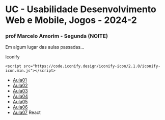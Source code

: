 # UC - Usabilidade Desenvolvimento Web e Mobile, Jogos - 2024-2

### prof Marcelo Amorim - Segunda (NOITE)

Em algum lugar das aulas passadas...

Iconify
```
<script src="https://code.iconify.design/iconify-icon/2.1.0/iconify-icon.min.js"></script>
```

* [Aula01](./Aula01-2608/)
* [Aula02](./Aula02-0209/)
* [Aula03](./Aula03-0909/)
* [Aula04](./Aula04-1609/)
* [Aula05](./Aula05-2309/)
* [Aula06](./Aula06-3009/)
* [Aula07](./Aula07-0710/) React